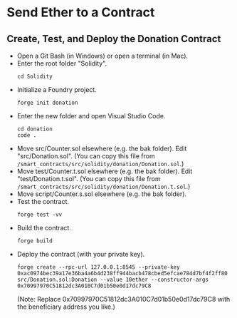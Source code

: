 # Send Ether to a Contract

## Create, Test, and Deploy the Donation Contract
+ Open a Git Bash (in Windows) or open a terminal (in Mac).
+ Enter the root folder "Solidity".
  ```
  cd Solidity
  ```
+ Initialize a Foundry project.
  ```
  forge init donation
  ```
+ Enter the new folder and open Visual Studio Code.
  ```
  cd donation
  code .
  ```
+ Move src/Counter.sol elsewhere (e.g. the bak folder). Edit "src/Donation.sol".
  (You can copy this file from `/smart_contracts/src/solidity/donation/Donation.sol`.)
+ Move test/Counter.t.sol elsewhere (e.g. the bak folder). Edit "test/Donation.t.sol".
  (You can copy this file from `/smart_contracts/src/solidity/donation/Donation.t.sol`.)
+ Move script/Counter.s.sol elsewhere (e.g. the bak folder).
+ Test the contract.
  ```
  forge test -vv
  ```
+ Build the contract.
  ```
  forge build
  ```
+ Deploy the contract (with your private key).
  ```
  forge create --rpc-url 127.0.0.1:8545 --private-key 0xac0974bec39a17e36ba4a6b4d238ff944bacb478cbed5efcae784d7bf4f2ff80 src/Donation.sol:Donation --value 10ether --constructor-args 0x70997970C51812dc3A010C7d01b50e0d17dc79C8
  ```
  (Note: Replace 0x70997970C51812dc3A010C7d01b50e0d17dc79C8 with the beneficiary address you like.)

  
